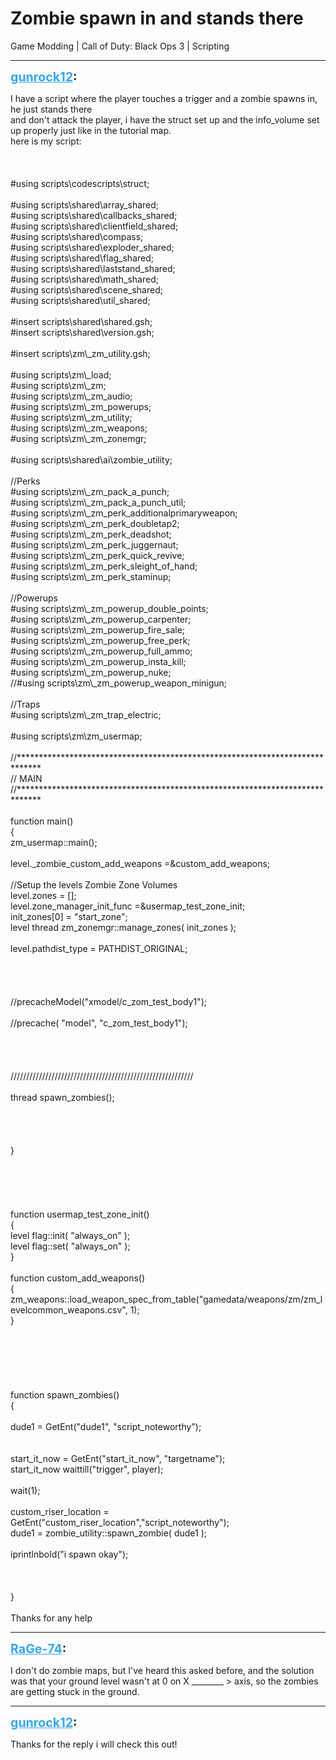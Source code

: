 # Zombie spawn in and stands there
Game Modding | Call of Duty: Black Ops 3 | Scripting

---
<strong style="font-size: 1.4em;"><span style="text-decoration: underline;text-decoration-color: #34a7f9;"><span style="color:#34a7f9;">gunrock12</span></span>:</strong>

<p>I have a script where the player touches a trigger and a zombie spawns in, he just stands there<br />and don&#39;t attack the player, i have the struct set up and the info_volume set up properly just like in the tutorial map.<br />here is my script:<br /><br /><br /> <br />#using scripts\codescripts\struct;<br /><br />#using scripts\shared\array_shared;<br />#using scripts\shared\callbacks_shared;<br />#using scripts\shared\clientfield_shared;<br />#using scripts\shared\compass;<br />#using scripts\shared\exploder_shared;<br />#using scripts\shared\flag_shared;<br />#using scripts\shared\laststand_shared;<br />#using scripts\shared\math_shared;<br />#using scripts\shared\scene_shared;<br />#using scripts\shared\util_shared;<br /><br />#insert scripts\shared\shared.gsh;<br />#insert scripts\shared\version.gsh;<br /><br />#insert scripts\zm\_zm_utility.gsh;<br /><br />#using scripts\zm\_load;<br />#using scripts\zm\_zm;<br />#using scripts\zm\_zm_audio;<br />#using scripts\zm\_zm_powerups;<br />#using scripts\zm\_zm_utility;<br />#using scripts\zm\_zm_weapons;<br />#using scripts\zm\_zm_zonemgr;<br /><br />#using scripts\shared\ai\zombie_utility;<br /><br />//Perks<br />#using scripts\zm\_zm_pack_a_punch;<br />#using scripts\zm\_zm_pack_a_punch_util;<br />#using scripts\zm\_zm_perk_additionalprimaryweapon;<br />#using scripts\zm\_zm_perk_doubletap2;<br />#using scripts\zm\_zm_perk_deadshot;<br />#using scripts\zm\_zm_perk_juggernaut;<br />#using scripts\zm\_zm_perk_quick_revive;<br />#using scripts\zm\_zm_perk_sleight_of_hand;<br />#using scripts\zm\_zm_perk_staminup;<br /><br />//Powerups<br />#using scripts\zm\_zm_powerup_double_points;<br />#using scripts\zm\_zm_powerup_carpenter;<br />#using scripts\zm\_zm_powerup_fire_sale;<br />#using scripts\zm\_zm_powerup_free_perk;<br />#using scripts\zm\_zm_powerup_full_ammo;<br />#using scripts\zm\_zm_powerup_insta_kill;<br />#using scripts\zm\_zm_powerup_nuke;<br />//#using scripts\zm\_zm_powerup_weapon_minigun;<br /><br />//Traps<br />#using scripts\zm\_zm_trap_electric;<br /><br />#using scripts\zm\zm_usermap;<br /><br />//*****************************************************************************<br />// MAIN<br />//*****************************************************************************<br /><br />function main()<br />{<br />    zm_usermap::main();<br />    <br />    level._zombie_custom_add_weapons =&amp;custom_add_weapons;<br />    <br />    //Setup the levels Zombie Zone Volumes<br />    level.zones = [];<br />    level.zone_manager_init_func =&amp;usermap_test_zone_init;<br />    init_zones[0] = &quot;start_zone&quot;;<br />    level thread zm_zonemgr::manage_zones( init_zones );<br /><br />    level.pathdist_type = PATHDIST_ORIGINAL;<br /><br /><br /><br /><br />//precacheModel(&quot;xmodel/c_zom_test_body1&quot;);<br /><br />//precache( &quot;model&quot;, &quot;c_zom_test_body1&quot;);<br /><br /><br /><br /><br />//////////////////////////////////////////////////////////<br /><br />thread spawn_zombies();<br /><br /><br /><br /><br />}<br /><br /><br /><br /><br /><br />function usermap_test_zone_init()<br />{<br />    level flag::init( &quot;always_on&quot; );<br />    level flag::set( &quot;always_on&quot; );<br />}    <br /><br />function custom_add_weapons()<br />{<br />    zm_weapons::load_weapon_spec_from_table(&quot;gamedata/weapons/zm/zm_levelcommon_weapons.csv&quot;, 1);<br />}<br /><br /><br /><br /><br /><br /><br />function spawn_zombies()<br />{<br /><br />dude1 = GetEnt(&quot;dude1&quot;, &quot;script_noteworthy&quot;);<br /><br /><br />start_it_now = GetEnt(&quot;start_it_now&quot;, &quot;targetname&quot;);<br />start_it_now waittill(&quot;trigger&quot;, player);<br /><br />wait(1);<br /><br />custom_riser_location = GetEnt(&quot;custom_riser_location&quot;,&quot;script_noteworthy&quot;);<br />dude1 = zombie_utility::spawn_zombie( dude1 );<br /> <br /> iprintlnbold(&quot;i spawn okay&quot;);<br />            <br /><br /><br />}<br /><br />Thanks for any help</p>

---
<strong style="font-size: 1.4em;"><span style="text-decoration: underline;text-decoration-color: #34a7f9;"><span style="color:#34a7f9;">RaGe-74</span></span>:</strong>

<p>I don&#39;t do zombie maps, but I&#39;ve heard this asked before, and the solution was that your ground level wasn&#39;t at 0 on X  ________ &gt; axis, so the zombies are getting stuck in the ground.</p>

---
<strong style="font-size: 1.4em;"><span style="text-decoration: underline;text-decoration-color: #34a7f9;"><span style="color:#34a7f9;">gunrock12</span></span>:</strong>

<p>Thanks for the reply i will check this out!</p>
